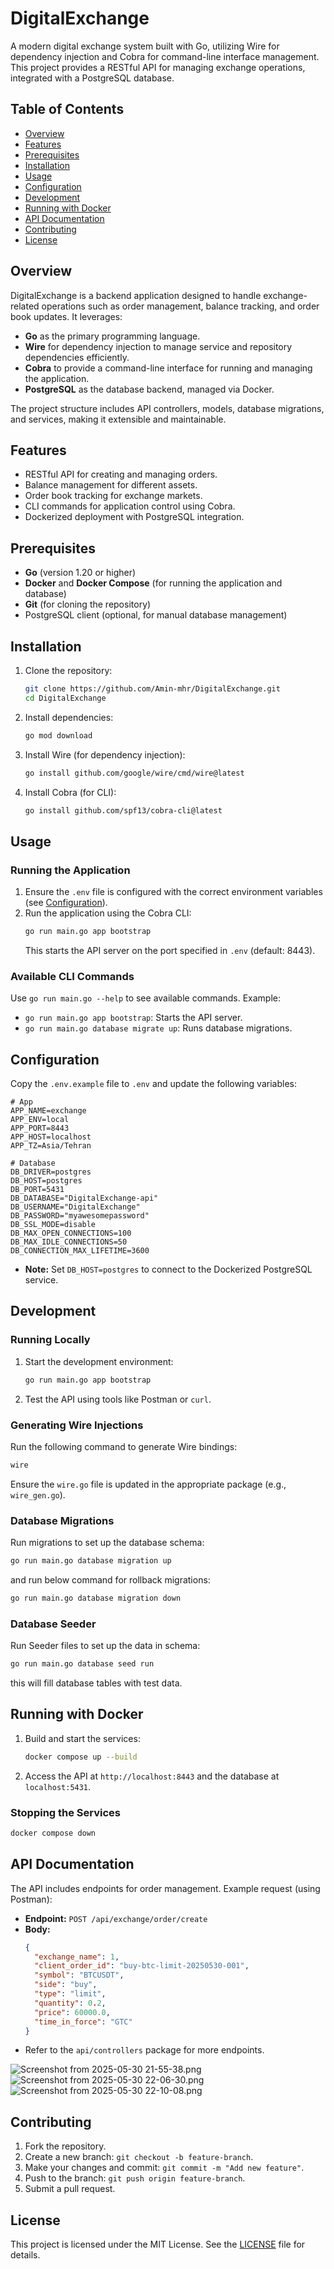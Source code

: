 # DigitalExchange

A modern digital exchange system built with Go, utilizing Wire for dependency injection and Cobra for command-line interface management. This project provides a RESTful API for managing exchange operations, integrated with a PostgreSQL database.

## Table of Contents
- [Overview](#overview)
- [Features](#features)
- [Prerequisites](#prerequisites)
- [Installation](#installation)
- [Usage](#usage)
- [Configuration](#configuration)
- [Development](#development)
- [Running with Docker](#running-with-docker)
- [API Documentation](#api-documentation)
- [Contributing](#contributing)
- [License](#license)

## Overview
DigitalExchange is a backend application designed to handle exchange-related operations such as order management, balance tracking, and order book updates. It leverages:
- **Go** as the primary programming language.
- **Wire** for dependency injection to manage service and repository dependencies efficiently.
- **Cobra** to provide a command-line interface for running and managing the application.
- **PostgreSQL** as the database backend, managed via Docker.

The project structure includes API controllers, models, database migrations, and services, making it extensible and maintainable.

## Features
- RESTful API for creating and managing orders.
- Balance management for different assets.
- Order book tracking for exchange markets.
- CLI commands for application control using Cobra.
- Dockerized deployment with PostgreSQL integration.

## Prerequisites
- **Go** (version 1.20 or higher)
- **Docker** and **Docker Compose** (for running the application and database)
- **Git** (for cloning the repository)
- PostgreSQL client (optional, for manual database management)

## Installation
1. Clone the repository:
   ```bash
   git clone https://github.com/Amin-mhr/DigitalExchange.git
   cd DigitalExchange
   ```
2. Install dependencies:
   ```bash
   go mod download
   ```
3. Install Wire (for dependency injection):
   ```bash
   go install github.com/google/wire/cmd/wire@latest
   ```
4. Install Cobra (for CLI):
   ```bash
   go install github.com/spf13/cobra-cli@latest
   ```

## Usage
### Running the Application
1. Ensure the `.env` file is configured with the correct environment variables (see [Configuration](#configuration)).
2. Run the application using the Cobra CLI:
   ```bash
   go run main.go app bootstrap
   ```
   This starts the API server on the port specified in `.env` (default: 8443).

### Available CLI Commands
Use `go run main.go --help` to see available commands. Example:
- `go run main.go app bootstrap`: Starts the API server.
- `go run main.go database migrate up`: Runs database migrations.

## Configuration
Copy the `.env.example` file to `.env` and update the following variables:
```env
# App
APP_NAME=exchange
APP_ENV=local
APP_PORT=8443
APP_HOST=localhost
APP_TZ=Asia/Tehran

# Database
DB_DRIVER=postgres
DB_HOST=postgres
DB_PORT=5431
DB_DATABASE="DigitalExchange-api"
DB_USERNAME="DigitalExchange"
DB_PASSWORD="myawesomepassword"
DB_SSL_MODE=disable
DB_MAX_OPEN_CONNECTIONS=100
DB_MAX_IDLE_CONNECTIONS=50
DB_CONNECTION_MAX_LIFETIME=3600
```
- **Note:** Set `DB_HOST=postgres` to connect to the Dockerized PostgreSQL service.

## Development
### Running Locally
1. Start the development environment:
   ```bash
   go run main.go app bootstrap
   ```
2. Test the API using tools like Postman or `curl`.

### Generating Wire Injections
Run the following command to generate Wire bindings:
```bash
wire
```
Ensure the `wire.go` file is updated in the appropriate package (e.g., `wire_gen.go`).

### Database Migrations
Run migrations to set up the database schema:
```bash
go run main.go database migration up
```
and run below command for rollback migrations:
```bash
go run main.go database migration down
```
### Database Seeder
Run Seeder files to set up the data in schema:
```bash
go run main.go database seed run
```
this will fill database tables with test data.


## Running with Docker
1. Build and start the services:
   ```bash
   docker compose up --build
   ```
2. Access the API at `http://localhost:8443` and the database at `localhost:5431`.

### Stopping the Services
```bash
docker compose down
```

## API Documentation
The API includes endpoints for order management. Example request (using Postman):
- **Endpoint:** `POST /api/exchange/order/create`
- **Body:**
  ```json
  {
    "exchange_name": 1,
    "client_order_id": "buy-btc-limit-20250530-001",
    "symbol": "BTCUSDT",
    "side": "buy",
    "type": "limit",
    "quantity": 0.2,
    "price": 60000.0,
    "time_in_force": "GTC"
  }
  ```
- Refer to the `api/controllers` package for more endpoints.

![Screenshot from 2025-05-30 21-55-38.png](pic%2FScreenshot%20from%202025-05-30%2021-55-38.png)
![Screenshot from 2025-05-30 22-06-30.png](pic%2FScreenshot%20from%202025-05-30%2022-06-30.png)
![Screenshot from 2025-05-30 22-10-08.png](pic%2FScreenshot%20from%202025-05-30%2022-10-08.png)

## Contributing
1. Fork the repository.
2. Create a new branch: `git checkout -b feature-branch`.
3. Make your changes and commit: `git commit -m "Add new feature"`.
4. Push to the branch: `git push origin feature-branch`.
5. Submit a pull request.

## License
This project is licensed under the MIT License. See the [LICENSE](LICENSE) file for details.
```